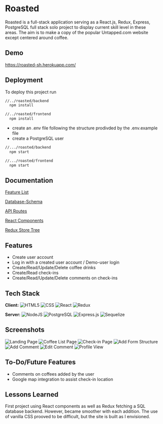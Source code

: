 # Roasted

Roasted is a full-stack application serving as a React.js, Redux, Express, PostgreSQL full stack solo project
 to display current skill level in these areas.  The aim is to make a copy of the popular Untapped.com website
  except centered around coffee.


## Demo

https://roasted-sh.herokuapp.com/

## Deployment

To deploy this project run

```bash
//../roasted/backend
  npm install
```
```bash
//../roasted/frontend
  npm install
```
* create an .env file following the structure prodivded by the .env.example file
* create a PostgreSQL user

```bash
//.../roasted/backend
  npm start
```
```bash
//.../roasted/frontend
  npm start
```



## Documentation

[Feature List](https://github.com/LaterBlackBird/roasted/wiki/Feature-List)

[Database-Schema](https://github.com/LaterBlackBird/roasted/wiki/Database-Schema)

[API Routes](https://github.com/LaterBlackBird/roasted/wiki/API-Documentation)

[React Components](https://github.com/LaterBlackBird/roasted/wiki/React-Components)

[Redux Store Tree](https://github.com/LaterBlackBird/roasted/wiki/Redux-Store-Tree)


## Features

- Create user account
- Log in with a created user account / Demo-user login
- Create/Read/Update/Delete coffee drinks
- Create/Read check-ins
- Create/Read/Update/Delete comments on check-ins




## Tech Stack

**Client:** 
![HTML5](https://img.shields.io/badge/html5-%23E34F26.svg?style=for-the-badge&logo=html5&logoColor=white)
![CSS](https://img.shields.io/badge/CSS-239120?&style=for-the-badge&logo=css3&logoColor=white)
![React](https://img.shields.io/badge/React-20232A?style=for-the-badge&logo=react&logoColor=61DAFB)
![Redux](https://img.shields.io/badge/Redux-593D88?style=for-the-badge&logo=redux&logoColor=white)


**Server:** 
![NodeJS](https://img.shields.io/badge/node.js-6DA55F?style=for-the-badge&logo=node.js&logoColor=white)
![PostgreSQL](https://img.shields.io/badge/PostgreSQL-316192?style=for-the-badge&logo=postgresql&logoColor=white)
![Express.js](https://img.shields.io/badge/express.js-%23404d59.svg?style=for-the-badge&logo=express&logoColor=%2361DAFB)
![Sequelize](https://img.shields.io/badge/Sequelize-52B0E7?style=for-the-badge&logo=Sequelize&logoColor=white)


## Screenshots

![Landing Page](https://res.cloudinary.com/dd1ndszow/image/upload/v1639264667/Roasted/Documentation/Screenshot_2021-12-10_185729_qhhiso.png)
![Coffee List Page](https://res.cloudinary.com/dd1ndszow/image/upload/v1639264668/Roasted/Documentation/Screenshot_2021-12-10_185752_nzmjh5.png)
![Check-in Page](https://res.cloudinary.com/dd1ndszow/image/upload/v1639264666/Roasted/Documentation/Screenshot_2021-12-10_190320_plmmcj.png)
![Add Form Structure](https://res.cloudinary.com/dd1ndszow/image/upload/v1639264668/Roasted/Documentation/Screenshot_2021-12-10_185816_yafaxf.png)
![Add Comment](https://res.cloudinary.com/dd1ndszow/image/upload/v1639264665/Roasted/Documentation/Screenshot_2021-12-10_190353_uqefpv.png)
![Edit Comment](https://res.cloudinary.com/dd1ndszow/image/upload/v1639264665/Roasted/Documentation/Screenshot_2021-12-10_190335_se1cwf.png)
![Profile View](https://res.cloudinary.com/dd1ndszow/image/upload/v1639264666/Roasted/Documentation/Screenshot_2021-12-10_190423_nww9tx.png)
## To-Do/Future Features

* Comments on coffees added by the user
* Google map integration to assist check-in location
## Lessons Learned

First project using React components as well as Redux fetching a SQL database backend.  However, became smoother with each addition.  The use of vanilla CSS prooved to be difficult, but the site is built as I envisioned.

